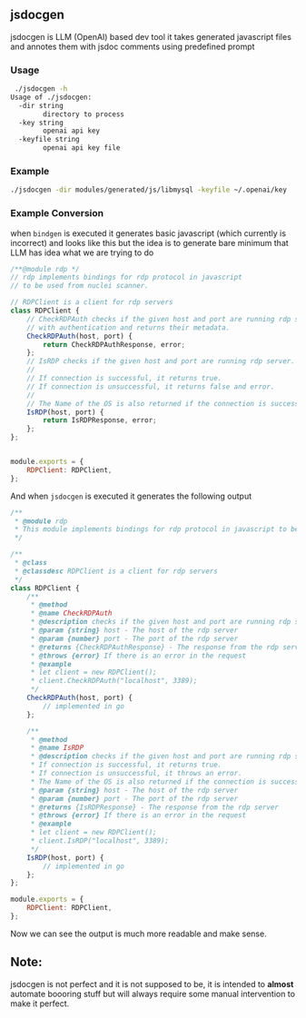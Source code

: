 ## jsdocgen

jsdocgen is LLM (OpenAI) based dev tool it takes generated javascript files and annotes them with jsdoc comments using predefined prompt

### Usage

```bash
 ./jsdocgen -h
Usage of ./jsdocgen:
  -dir string
    	directory to process
  -key string
    	openai api key
  -keyfile string
    	openai api key file
```

### Example

```bash
./jsdocgen -dir modules/generated/js/libmysql -keyfile ~/.openai/key
```


### Example Conversion

when `bindgen` is executed it generates basic javascript (which currently is incorrect) and looks like this but the idea is to generate bare minimum that LLM has idea what we are trying to do

```javascript
/**@module rdp */
// rdp implements bindings for rdp protocol in javascript
// to be used from nuclei scanner.

// RDPClient is a client for rdp servers
class RDPClient {
    // CheckRDPAuth checks if the given host and port are running rdp server
    // with authentication and returns their metadata.
    CheckRDPAuth(host, port) {
        return CheckRDPAuthResponse, error;
    };
    // IsRDP checks if the given host and port are running rdp server.
    // 
    // If connection is successful, it returns true.
    // If connection is unsuccessful, it returns false and error.
    // 
    // The Name of the OS is also returned if the connection is successful.
    IsRDP(host, port) {
        return IsRDPResponse, error;
    };
};


module.exports = {
    RDPClient: RDPClient,
};
```

And when `jsdocgen` is executed it generates the following output

```javascript
/**
 * @module rdp
 * This module implements bindings for rdp protocol in javascript to be used from nuclei scanner.
 */

/**
 * @class
 * @classdesc RDPClient is a client for rdp servers
 */
class RDPClient {
    /**
     * @method
     * @name CheckRDPAuth
     * @description checks if the given host and port are running rdp server with authentication and returns their metadata.
     * @param {string} host - The host of the rdp server
     * @param {number} port - The port of the rdp server
     * @returns {CheckRDPAuthResponse} - The response from the rdp server
     * @throws {error} If there is an error in the request
     * @example
     * let client = new RDPClient();
     * client.CheckRDPAuth("localhost", 3389);
     */
    CheckRDPAuth(host, port) {
        // implemented in go
    };

    /**
     * @method
     * @name IsRDP
     * @description checks if the given host and port are running rdp server.
     * If connection is successful, it returns true.
     * If connection is unsuccessful, it throws an error.
     * The Name of the OS is also returned if the connection is successful.
     * @param {string} host - The host of the rdp server
     * @param {number} port - The port of the rdp server
     * @returns {IsRDPResponse} - The response from the rdp server
     * @throws {error} If there is an error in the request
     * @example
     * let client = new RDPClient();
     * client.IsRDP("localhost", 3389);
     */
    IsRDP(host, port) {
        // implemented in go
    };
};

module.exports = {
    RDPClient: RDPClient,
};
```

Now we can see the output is much more readable and make sense.

## Note:

jsdocgen is not perfect and it is not supposed to be, it is intended to **almost** automate boooring stuff but will always require some manual intervention to make it perfect.
